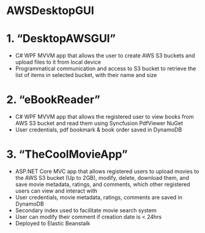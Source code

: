 # AWSDesktopGUI
 
# 1.	“DesktopAWSGUI” 
- C# WPF MVVM app that allows the user to create AWS S3 buckets and upload files to it from local device 
- Programmatical communication and access to S3 bucket to retrieve the list of items in selected bucket, with their name and size

# 2.	“eBookReader”
- C# WPF MVVM app that allows the registered user to view books from AWS S3 bucket and read them using Syncfusion PdfViewer NuGet
- User credentials, pdf bookmark & book order saved in DynamoDB

# 3.	“TheCoolMovieApp” 
- ASP.NET Core MVC app that allows registered users to upload movies to the AWS S3 bucket (Up to 2GB), modify, delete, download them, and save movie metadata, ratings, and comments, which other registered users can view and interact with
- User credentials, movie metadata, ratings, comments are saved in DynamoDB
- Secondary index used to facilitate movie search system
- User can modify their comment if creation date is < 24hrs
- Deployed to Elastic Beanstalk
